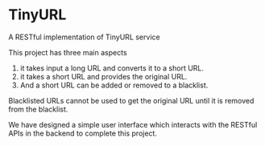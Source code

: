 # TinyURL
A RESTful implementation of TinyURL service 

This project has three main aspects
1. it takes input a long URL and converts it to a short URL.
2. it takes a short URL and provides the original URL.
3. And a short URL can be added or removed to a blacklist.


Blacklisted URLs cannot be used to get the original URL until it is removed from the blacklist.

We have designed a simple user interface which interacts with the RESTful APIs in the backend to complete this project. 
